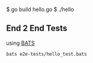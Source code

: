 $ go build hello.go
$ ./hello


## End 2 End Tests
using [BATS](https://github.com/sstephenson/bats#installing-bats-from-source)

```
bats e2e-tests/hello_test.bats
```